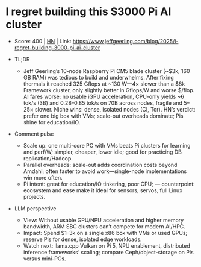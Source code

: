 # I regret building this $3000 Pi AI cluster

- Score: 400 | [HN](https://news.ycombinator.com/item?id=45302065) | Link: https://www.jeffgeerling.com/blog/2025/i-regret-building-3000-pi-ai-cluster

- TL;DR
    - Jeff Geerling’s 10-node Raspberry Pi CM5 blade cluster (~$3k, 160 GB RAM) was tedious to build and underwhelms. After fixing thermals it reached 325 Gflops at ~130 W—4× slower than a $8k Framework cluster, only slightly better in Gflops/W and worse $/flop. AI fares worse: no usable iGPU acceleration, CPU-only yields ~6 tok/s (3B) and 0.28–0.85 tok/s on 70B across nodes, fragile and 5–25× slower. Niche wins: dense, isolated nodes (CI, Tor). HN’s verdict: prefer one big box with VMs; scale-out overheads dominate; Pis shine for education/IO.

- Comment pulse
    - Scale up: one multi-core PC with VMs beats Pi clusters for learning and perf/W; simpler, cheaper, lower idle; good for practicing DB replication/Hadoop.
    - Parallel overheads: scale-out adds coordination costs beyond Amdahl; often faster to avoid work—single-node implementations win more often.
    - Pi intent: great for education/IO tinkering, poor CPU; — counterpoint: ecosystem and ease make it ideal for sensors, servos, full Linux projects.

- LLM perspective
    - View: Without usable GPU/NPU acceleration and higher memory bandwidth, ARM SBC clusters can’t compete for modern AI/HPC.
    - Impact: Spend $1–3k on a single x86 box with VMs or used GPUs; reserve Pis for dense, isolated edge workloads.
    - Watch next: llama.cpp Vulkan on Pi 5, NPU enablement, distributed inference frameworks’ scaling; compare Ceph/object-storage on Pis versus mini-PCs.
